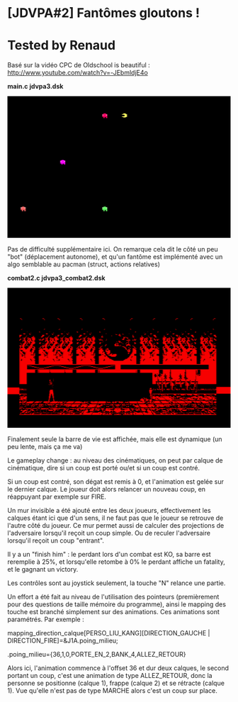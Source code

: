 # [JDVPA#2] Fantômes gloutons !
# Tested by Renaud

Basé sur la vidéo CPC de Oldschool is beautiful : http://www.youtube.com/watch?v=-JEbmldjE4o

__main.c jdvpa3.dsk__

![JDVPA3.dsk.png](JDVPA3.dsk.png)

Pas de difficulté supplémentaire ici. On remarque cela dit le côté un peu "bot" (déplacement autonome), et qu'un fantôme est implémenté avec un algo semblable au pacman (struct, actions relatives)

__combat2.c jdvpa3_combat2.dsk__

![JDVPA3_COMBAT2.dsk.png](JDVPA3_COMBAT2.dsk.png)

Finalement seule la barre de vie est affichée, mais elle est dynamique (un peu lente, mais ça me va)

Le gameplay change : au niveau des cinématiques, on peut par calque de cinématique, dire si un coup est porté ou/et si un coup est contré.

Si un coup est contré, son dégat est remis à 0, et l'animation est gelée sur le dernier calque. Le joueur doit alors relancer un nouveau coup, en réappuyant par exemple sur FIRE.

Un mur invisible a été ajouté entre les deux joueurs, effectivement les calques étant ici que d'un sens, il ne faut pas que le joueur se retrouve de l'autre côté du joueur. Ce mur permet aussi de calculer des projections de l'adversaire lorsqu'il reçoit un coup simple. Ou de reculer l'adversaire lorsqu'il reçoit un coup "entrant".

Il y a un "finish him" : le perdant lors d'un combat est KO, sa barre est reremplie à 25%, et lorsqu'elle retombe à 0% le perdant affiche un fatality, et le gagnant un victory.

Les contrôles sont au joystick seulement, la touche "N" relance une partie.

Un effort a été fait au niveau de l'utilisation des pointeurs (premièrement pour des questions de taille mémoire du programme), ainsi le mapping des touche est branché simplement sur des animations. Ces animations sont paramétrés. Par exemple :

mapping_direction_calque[PERSO_LIU_KANG][DIRECTION_GAUCHE | DIRECTION_FIRE]=&J1A.poing_milieu;

.poing_milieu={36,1,0,PORTE_EN_2,BANK_4,ALLEZ_RETOUR}

Alors ici, l'animation commence à l'offset 36 et dur deux calques, le second portant un coup, c'est une animation de type ALLEZ_RETOUR, donc la personne se positionne (calque 1), frappe (calque 2) et se rétracte (calque 1). Vue qu'elle n'est pas de type MARCHE alors c'est un coup sur place.